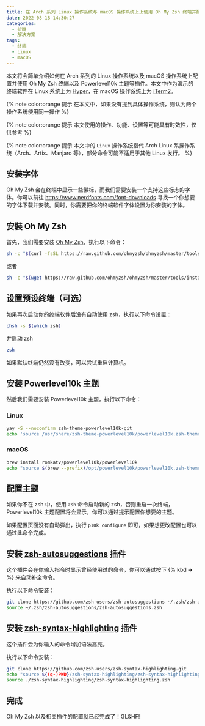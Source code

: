 ```yaml
---
title: 在 Arch 系列 Linux 操作系统与 macOS 操作系统上上使用 Oh My Zsh 终端并配置 Powerlevel10k 主题等插件
date: 2022-08-18 14:30:27
categories:
  - 折腾
  - 解决方案
tags:
  - 终端
  - Linux
  - macOS
---
```


本文将会简单介绍如何在 Arch 系列的 Linux 操作系统以及 macOS 操作系统上配置并使用 Oh My Zsh 终端以及 Powerlevel10k 主题等插件。本文中作为演示的终端软件在 Linux 系统上为 [Hyper](https://github.com/vercel/hyper)，在 macOS 操作系统上为 [iTerm2](https://iterm2.com/)。

<!-- more -->

{% note color:orange 提示 在本文中，如果没有提到具体操作系统，则认为两个操作系统使用同一操作 %}

{% note color:orange 提示 本文使用的操作、功能、设置等可能具有时效性，仅供参考 %}

{% note color:orange 提示 本文中的 `Linux` 操作系统指代 Arch Linux 系操作系统（Arch、Artix、Manjaro 等），部分命令可能不适用于其他 Linux 发行。 %}

## 安装字体

Oh My Zsh 会在终端中显示一些徽标，而我们需要安装一个支持这些标志的字体。你可以前往 <https://www.nerdfonts.com/font-downloads> 寻找一个你想要的字体下载并安装。同时，你需要把你的终端软件字体设置为你安装的字体。

## 安裝 Oh My Zsh

首先，我们需要安装 [Oh My Zsh](https://ohmyz.sh/)，执行以下命令：

``` bash
sh -c "$(curl -fsSL https://raw.github.com/ohmyzsh/ohmyzsh/master/tools/install.sh)"
```

或者

``` bash
sh -c "$(wget https://raw.github.com/ohmyzsh/ohmyzsh/master/tools/install.sh -O -)"
```

## 设置预设终端（可选）

如果再次启动你的终端软件后没有自动使用 zsh，执行以下命令设置：

``` bash
chsh -s $(which zsh)
```

并启动 zsh

``` bash
zsh
```

如果默认终端仍然没有改变，可以尝试重启计算机。

## 安装 Powerlevel10k 主题

然后我们需要安装 Powerlevel10k 主题，执行以下命令：

### Linux

``` bash
yay -S --noconfirm zsh-theme-powerlevel10k-git
echo 'source /usr/share/zsh-theme-powerlevel10k/powerlevel10k.zsh-theme' >> ~/.zshrc
```

### macOS

``` bash
brew install romkatv/powerlevel10k/powerlevel10k
echo "source $(brew --prefix)/opt/powerlevel10k/powerlevel10k.zsh-theme" >> ~/.zshrc
```

## 配置主题

如果你不在 zsh 中，使用 `zsh` 命令启动新的 zsh，否则重启一次终端，Powerlevel10k 主题配置将会显示，你可以通过提示配置你想要的主题。

如果配置页面没有自动弹出，执行 `p10k configure` 即可，如果想更改配置也可以通过此命令完成。

## 安装 [zsh-autosuggestions](https://github.com/zsh-users/zsh-autosuggestions) 插件

这个插件会在你输入指令时显示曾经使用过的命令，你可以通过按下 {% kbd ➔ %} 来自动补全命令。

执行以下命令安装：

``` bash
git clone https://github.com/zsh-users/zsh-autosuggestions ~/.zsh/zsh-autosuggestions
source ~/.zsh/zsh-autosuggestions/zsh-autosuggestions.zsh
```

## 安装 [zsh-syntax-highlighting](https://github.com/zsh-users/zsh-syntax-highlighting) 插件

这个插件会为你输入的命令增加语法高亮。

执行以下命令安装：

``` bash
git clone https://github.com/zsh-users/zsh-syntax-highlighting.git
echo "source ${(q-)PWD}/zsh-syntax-highlighting/zsh-syntax-highlighting.zsh" >> ${ZDOTDIR:-$HOME}/.zshrc
source ./zsh-syntax-highlighting/zsh-syntax-highlighting.zsh
```

## 完成

Oh My Zsh 以及相关插件的配置就已经完成了！GL&HF!
